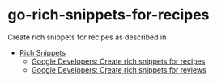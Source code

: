# go-rich-snippets-for-recipes
Create rich snippets for recipes as described in

* [Rich Snippets](https://developers.google.com/structured-data/rich-snippets/)
  * [Google Developers: Create rich snippets for recipes](https://developers.google.com/structured-data/rich-snippets/recipes)
  * [Google Developers: Create rich snippets for reviews](https://developers.google.com/structured-data/rich-snippets/reviews)


